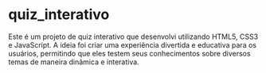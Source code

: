 # quiz_interativo
 Este é um projeto de quiz interativo que desenvolvi utilizando HTML5, CSS3 e JavaScript. A ideia foi criar uma experiência divertida e educativa para os usuários, permitindo que eles testem seus conhecimentos sobre diversos temas de maneira dinâmica e interativa.
